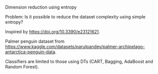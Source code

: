 Dimension reduction using entropy

Problem: Is it possible to reduce the dataset complexity using simple entropy?

Inspired by https://doi.org/10.3390/e23121621.

Palmer penguin dataset from https://www.kaggle.com/datasets/parulpandey/palmer-archipelago-antarctica-penguin-data.

Classifiers are limited to those using DTs (CART, Bagging, AdaBoost and Random Forest).
